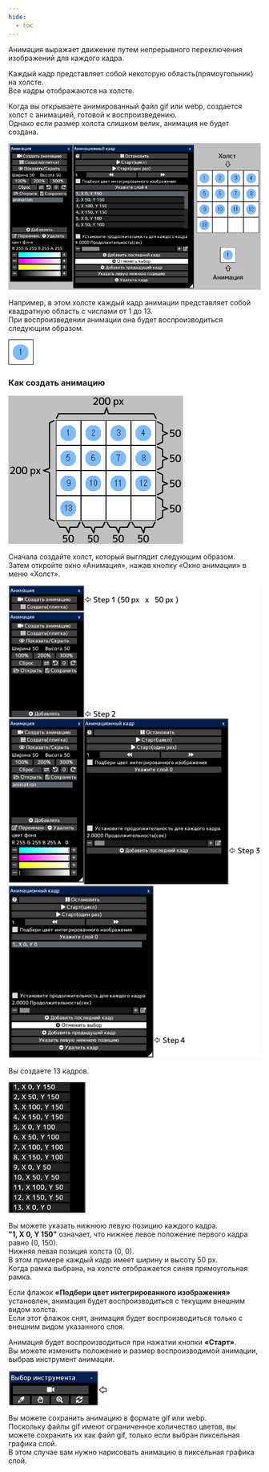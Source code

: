 ```yaml
---
hide:
  - toc
---
```


<!-- https://steamcommunity.com/sharedfiles/filedetails/?id=2963175836 -->

Анимация выражает движение путем непрерывного переключения изображений для каждого кадра.

Каждый кадр представляет собой некоторую область(прямоугольник) на холсте. <br />
Все кадры отображаются на холсте.

Когда вы открываете анимированный файл gif или webp, создается холст с анимацией, готовой к воспроизведению. <br />
Однако если размер холста слишком велик, анимация не будет создана.

![animation](./image/animation.png)

Например, в этом холсте каждый кадр анимации представляет собой квадратную область с числами от 1 до 13. <br />
При воспроизведении анимации она будет воспроизводиться следующим образом.

![13_frame](./image/13_frame.gif)

### Как создать анимацию

![canvas](./image/animation_canvas.png)

Сначала создайте холст, который выглядит следующим образом. <br />
Затем откройте окно «Анимация», нажав кнопку «Окно анимации» в меню «Холст».

![step](./image/animation_step.png)

Вы создаете 13 кадров.

![frame](./image/animation_frame.png)

Вы можете указать нижнюю левую позицию каждого кадра. <br />
__"1, X 0, Y 150"__ означает, что нижнее левое положение первого кадра равно (0, 150). <br />
Нижняя левая позиция холста (0, 0). <br />
В этом примере каждый кадр имеет ширину и высоту 50 px. <br />
Когда рамка выбрана, на холсте отображается синяя прямоугольная рамка.

Если флажок __«Подбери цвет интегрированного изображения»__ установлен, анимация будет воспроизводиться с текущим внешним видом холста. <br />
Если этот флажок снят, анимация будет воспроизводиться только с внешним видом указанного слоя.

Анимация будет воспроизводиться при нажатии кнопки __«Старт»__. <br />
Вы можете изменить положение и размер воспроизводимой анимации, выбрав инструмент анимации.

![tool](./image/animation_tool.png)

Вы можете сохранить анимацию в формате gif или webp. <br />
Поскольку файлы gif имеют ограниченное количество цветов, вы можете сохранить их как файл gif, только если выбран пиксельная графика слой. <br />
В этом случае вам нужно нарисовать анимацию в пиксельная графика слой.
